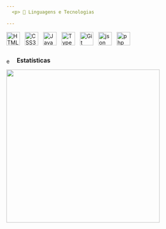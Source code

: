 ```yaml
---
  <p> 🤖 Linguagens e Tecnologias
   
---
```




<img align="left"
  title="HTML5"
  alt="HTML5 icon"
  style="padding-right:10px;"
  width="35px"
  src="https://cdn.jsdelivr.net/gh/devicons/devicon@latest/icons/html5/html5-original.svg" />

  <img align="left"
    title="CSS3"
  alt="CSS3 icon"
  style="padding-right:10px;"
  width="35px"
  src="https://cdn.jsdelivr.net/gh/devicons/devicon@latest/icons/css3/css3-original.svg" />
          
            
  <img align="left"
    title="JavaScript"
  alt="JavaScript icon"
  style="padding-right:10px;"
  width="35px"
  src="https://cdn.jsdelivr.net/gh/devicons/devicon@latest/icons/javascript/javascript-original.svg" />
          
          
  <img align="left"
    title="TypeScript"
  alt="TypeScript icon"
  style="padding-right:10px;"
  width="35px"
  src="https://cdn.jsdelivr.net/gh/devicons/devicon@latest/icons/typescript/typescript-original.svg" />

  <img align="left"
    title="Git"
  alt="Git icon"
  style="padding-right:10px;"
  width="35px"
  src="https://cdn.jsdelivr.net/gh/devicons/devicon@latest/icons/git/git-original.svg" />

  <img align="left"
    title="JSON"
  alt="json icon"
  style="padding-right:10px;"
  width="35px"
  src="https://cdn.jsdelivr.net/gh/devicons/devicon@latest/icons/json/json-original.svg" />



  <img align="left"
    title="PHP"
  alt="php icon"
  style="padding-right:10px;"
  width="35px"
  src="https://cdn.jsdelivr.net/gh/devicons/devicon@latest/icons/php/php-original.svg" />

<br>
<br>
<br>
<p>
  <img 
    src="https://www.svgrepo.com/show/67493/statistics.svg" 
    width="15px" 
    alt="estatísticas icon" 
    style="vertical-align: middle; padding-right: 8px;" />
  <strong style="font-size: 1.1em;">Estatísticas</strong>
</p>
  <img align="left"
  style="padding-right:10px;"
  width="400px"
  src="https://github-readme-stats.vercel.app/api?username=paulo-demetrio&show_icons=true&theme=dracula&includes_allcommits=true&locale=pt-br" />


  



  
   
